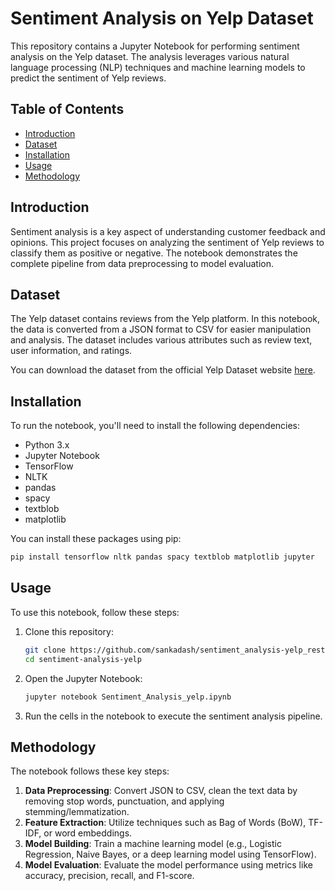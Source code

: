 
# Sentiment Analysis on Yelp Dataset

This repository contains a Jupyter Notebook for performing sentiment analysis on the Yelp dataset. The analysis leverages various natural language processing (NLP) techniques and machine learning models to predict the sentiment of Yelp reviews.

## Table of Contents

- [Introduction](#introduction)
- [Dataset](#dataset)
- [Installation](#installation)
- [Usage](#usage)
- [Methodology](#methodology)

## Introduction

Sentiment analysis is a key aspect of understanding customer feedback and opinions. This project focuses on analyzing the sentiment of Yelp reviews to classify them as positive or negative. The notebook demonstrates the complete pipeline from data preprocessing to model evaluation.

## Dataset

The Yelp dataset contains reviews from the Yelp platform. In this notebook, the data is converted from a JSON format to CSV for easier manipulation and analysis. The dataset includes various attributes such as review text, user information, and ratings.

You can download the dataset from the official Yelp Dataset website [here](https://www.yelp.com/dataset/download).

## Installation

To run the notebook, you'll need to install the following dependencies:

- Python 3.x
- Jupyter Notebook
- TensorFlow
- NLTK
- pandas
- spacy
- textblob
- matplotlib

You can install these packages using pip:

```bash
pip install tensorflow nltk pandas spacy textblob matplotlib jupyter
```

## Usage

To use this notebook, follow these steps:

1. Clone this repository:

    ```bash
    git clone https://github.com/sankadash/sentiment_analysis-yelp_restaurant_review-.git
    cd sentiment-analysis-yelp
    ```

2. Open the Jupyter Notebook:

    ```bash
    jupyter notebook Sentiment_Analysis_yelp.ipynb
    ```

3. Run the cells in the notebook to execute the sentiment analysis pipeline.

## Methodology

The notebook follows these key steps:

1. **Data Preprocessing**: Convert JSON to CSV, clean the text data by removing stop words, punctuation, and applying stemming/lemmatization.
2. **Feature Extraction**: Utilize techniques such as Bag of Words (BoW), TF-IDF, or word embeddings.
3. **Model Building**: Train a machine learning model (e.g., Logistic Regression, Naive Bayes, or a deep learning model using TensorFlow).
4. **Model Evaluation**: Evaluate the model performance using metrics like accuracy, precision, recall, and F1-score.
